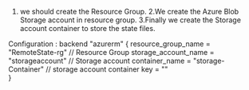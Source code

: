 1. we should create the Resource Group.
2.We create the Azure Blob Storage account in resource group.
3.Finally we create the Storage account container to store the state files.

Configuration :
  backend "azurerm" {
    resource_group_name  =  "RemoteState-rg"   //   Resource Group
    storage_account_name = "storageaccount"    //   Storage account 
    container_name       = "storage-Container"       //  storage account container
    key                  = ""             
  }
